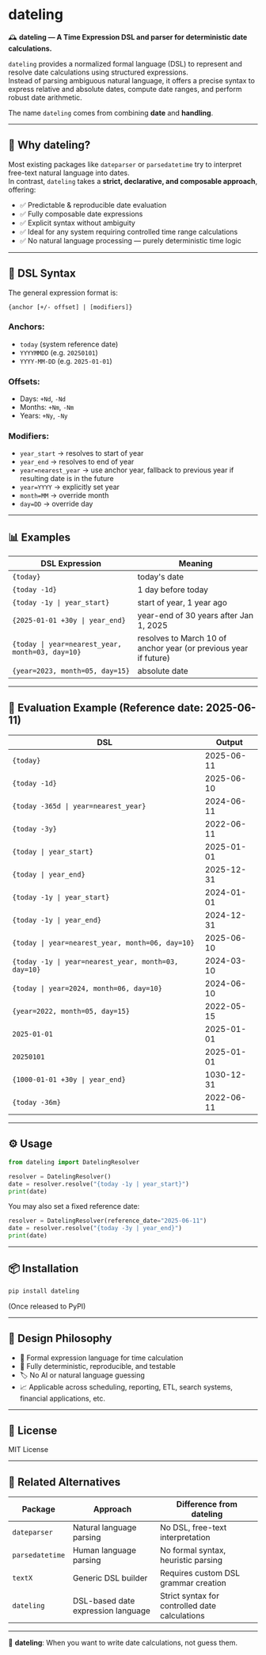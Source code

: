 # dateling

🕰 **dateling — A Time Expression DSL and parser for deterministic date calculations.**

`dateling` provides a normalized formal language (DSL) to represent and resolve date calculations using structured expressions.  
Instead of parsing ambiguous natural language, it offers a precise syntax to express relative and absolute dates, compute date ranges, and perform robust date arithmetic.

The name `dateling` comes from combining **date** and **handling**.

---

## 🚀 Why dateling?

Most existing packages like `dateparser` or `parsedatetime` try to interpret free-text natural language into dates.  
In contrast, `dateling` takes a **strict, declarative, and composable approach**, offering:

- ✅ Predictable & reproducible date evaluation
- ✅ Fully composable date expressions
- ✅ Explicit syntax without ambiguity
- ✅ Ideal for any system requiring controlled time range calculations
- ✅ No natural language processing — purely deterministic time logic

---

## 📅 DSL Syntax

The general expression format is:

```text
{anchor [+/- offset] | [modifiers]}
```

### Anchors:

* `today` (system reference date)
* `YYYYMMDD` (e.g. `20250101`)
* `YYYY-MM-DD` (e.g. `2025-01-01`)

### Offsets:

* Days: `+Nd`, `-Nd`
* Months: `+Nm`, `-Nm`
* Years: `+Ny`, `-Ny`

### Modifiers:

* `year_start` → resolves to start of year
* `year_end` → resolves to end of year
* `year=nearest_year` → use anchor year, fallback to previous year if resulting date is in the future
* `year=YYYY` → explicitly set year
* `month=MM` → override month
* `day=DD` → override day

---

## 📊 Examples

| DSL Expression                  | Meaning                               |
| ------------------------------- | ------------------------------------- |
| `{today}` | today's date |
| `{today -1d}` | 1 day before today |
| `{today -1y \| year_start}` | start of year, 1 year ago |
| `{2025-01-01 +30y \| year_end}` | year-end of 30 years after Jan 1, 2025|
| `{today \| year=nearest_year, month=03, day=10}` | resolves to March 10 of anchor year (or previous year if future) |
| `{year=2023, month=05, day=15}` | absolute date |

---

## 🔬 Evaluation Example (Reference date: 2025-06-11)

| DSL | Output |
| ------------------------------- | ----------- |
| `{today}`                       | 2025-06-11 |
| `{today -1d}`                   | 2025-06-10 |
| `{today -365d \| year=nearest_year}` | 2024-06-11 |
| `{today -3y}` | 2022-06-11 |
| `{today \| year_start}` | 2025-01-01 |
| `{today \| year_end}` | 2025-12-31 |
| `{today -1y \| year_start}` | 2024-01-01 |
| `{today -1y \| year_end}` | 2024-12-31 |
| `{today \| year=nearest_year, month=06, day=10}` | 2025-06-10 |
| `{today -1y \| year=nearest_year, month=03, day=10}` | 2024-03-10 |
| `{today \| year=2024, month=06, day=10}` | 2024-06-10 |
| `{year=2022, month=05, day=15}` | 2022-05-15 |
| `2025-01-01`                    | 2025-01-01 |
| `20250101`                      | 2025-01-01 |
| `{1000-01-01 +30y \| year_end}` | 1030-12-31 |
| `{today -36m}`                  | 2022-06-11 |

---

## ⚙ Usage

```python
from dateling import DatelingResolver

resolver = DatelingResolver()
date = resolver.resolve("{today -1y | year_start}")
print(date)
```

You may also set a fixed reference date:

```python
resolver = DatelingResolver(reference_date="2025-06-11")
date = resolver.resolve("{today -3y | year_end}")
print(date)
```

---

## 📦 Installation

```bash
pip install dateling
```

(Once released to PyPI)

---

## 🔧 Design Philosophy

* 🧮 Formal expression language for time calculation
* 🔎 Fully deterministic, reproducible, and testable
* 🏷 No AI or natural language guessing
* 📈 Applicable across scheduling, reporting, ETL, search systems, financial applications, etc.

---

## 📄 License

MIT License

---

## 🔗 Related Alternatives

| Package         | Approach                           | Difference from dateling                       |
| --------------- | ---------------------------------- | ---------------------------------------------- |
| `dateparser`    | Natural language parsing           | No DSL, free-text interpretation               |
| `parsedatetime` | Human language parsing             | No formal syntax, heuristic parsing            |
| `textX`         | Generic DSL builder                | Requires custom DSL grammar creation           |
| `dateling`      | DSL-based date expression language | Strict syntax for controlled date calculations |

---

🧭 **dateling**:
When you want to write date calculations, not guess them.
